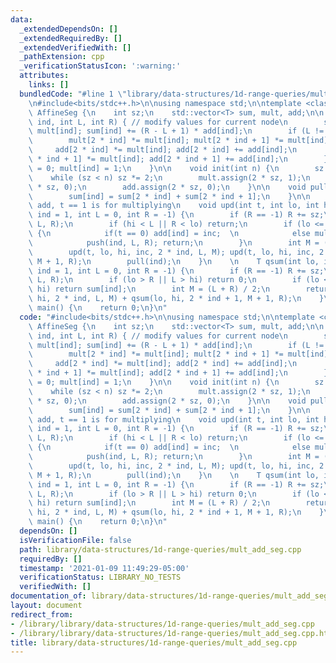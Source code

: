 ```yaml
---
data:
  _extendedDependsOn: []
  _extendedRequiredBy: []
  _extendedVerifiedWith: []
  _pathExtension: cpp
  _verificationStatusIcon: ':warning:'
  attributes:
    links: []
  bundledCode: "#line 1 \"library/data-structures/1d-range-queries/mult_add_seg.cpp\"\
    \n#include<bits/stdc++.h>\n\nusing namespace std;\n\ntemplate <class T> struct\
    \ AffineSeg {\n    int sz;\n    std::vector<T> sum, mult, add;\n\n    void push(int\
    \ ind, int L, int R) { // modify values for current node\n        sum[ind] *=\
    \ mult[ind]; sum[ind] += (R - L + 1) * add[ind];\n        if (L != R) {\n    \
    \        mult[2 * ind] *= mult[ind]; mult[2 * ind + 1] *= mult[ind];\n       \
    \     add[2 * ind] *= mult[ind]; add[2 * ind] += add[ind];\n            add[2\
    \ * ind + 1] *= mult[ind]; add[2 * ind + 1] += add[ind];\n        }\n        add[ind]\
    \ = 0; mult[ind] = 1;\n    }\n\n    void init(int n) {\n        sz = 1;\n    \
    \    while (sz < n) sz *= 2;\n        mult.assign(2 * sz, 1);\n        sum.assign(2\
    \ * sz, 0);\n        add.assign(2 * sz, 0);\n    }\n\n    void pull(int ind) {\n\
    \        sum[ind] = sum[2 * ind] + sum[2 * ind + 1];\n    }\n\n    // t == 0 is\
    \ add, t == 1 is for multiplying\n    void upd(int t, int lo, int hi, T inc, int\
    \ ind = 1, int L = 0, int R = -1) {\n        if (R == -1) R += sz;\n        push(ind,\
    \ L, R);\n        if (hi < L || R < lo) return;\n        if (lo <= L && R <= hi)\
    \ {\n            if(t == 0) add[ind] = inc;  \n            else mult[ind] = inc;\n\
    \            push(ind, L, R); return;\n        }\n        int M = (L + R) / 2;\n\
    \        upd(t, lo, hi, inc, 2 * ind, L, M); upd(t, lo, hi, inc, 2 * ind + 1,\
    \ M + 1, R);\n        pull(ind);\n    }\n    \n    T qsum(int lo, int hi, int\
    \ ind = 1, int L = 0, int R = -1) {\n        if (R == -1) R += sz;\n        push(ind,\
    \ L, R);\n        if (lo > R || L > hi) return 0;\n        if (lo <= L && R <=\
    \ hi) return sum[ind];\n        int M = (L + R) / 2;\n        return qsum(lo,\
    \ hi, 2 * ind, L, M) + qsum(lo, hi, 2 * ind + 1, M + 1, R);\n    }\n};\n\nint\
    \ main() {\n    return 0;\n}\n"
  code: "#include<bits/stdc++.h>\n\nusing namespace std;\n\ntemplate <class T> struct\
    \ AffineSeg {\n    int sz;\n    std::vector<T> sum, mult, add;\n\n    void push(int\
    \ ind, int L, int R) { // modify values for current node\n        sum[ind] *=\
    \ mult[ind]; sum[ind] += (R - L + 1) * add[ind];\n        if (L != R) {\n    \
    \        mult[2 * ind] *= mult[ind]; mult[2 * ind + 1] *= mult[ind];\n       \
    \     add[2 * ind] *= mult[ind]; add[2 * ind] += add[ind];\n            add[2\
    \ * ind + 1] *= mult[ind]; add[2 * ind + 1] += add[ind];\n        }\n        add[ind]\
    \ = 0; mult[ind] = 1;\n    }\n\n    void init(int n) {\n        sz = 1;\n    \
    \    while (sz < n) sz *= 2;\n        mult.assign(2 * sz, 1);\n        sum.assign(2\
    \ * sz, 0);\n        add.assign(2 * sz, 0);\n    }\n\n    void pull(int ind) {\n\
    \        sum[ind] = sum[2 * ind] + sum[2 * ind + 1];\n    }\n\n    // t == 0 is\
    \ add, t == 1 is for multiplying\n    void upd(int t, int lo, int hi, T inc, int\
    \ ind = 1, int L = 0, int R = -1) {\n        if (R == -1) R += sz;\n        push(ind,\
    \ L, R);\n        if (hi < L || R < lo) return;\n        if (lo <= L && R <= hi)\
    \ {\n            if(t == 0) add[ind] = inc;  \n            else mult[ind] = inc;\n\
    \            push(ind, L, R); return;\n        }\n        int M = (L + R) / 2;\n\
    \        upd(t, lo, hi, inc, 2 * ind, L, M); upd(t, lo, hi, inc, 2 * ind + 1,\
    \ M + 1, R);\n        pull(ind);\n    }\n    \n    T qsum(int lo, int hi, int\
    \ ind = 1, int L = 0, int R = -1) {\n        if (R == -1) R += sz;\n        push(ind,\
    \ L, R);\n        if (lo > R || L > hi) return 0;\n        if (lo <= L && R <=\
    \ hi) return sum[ind];\n        int M = (L + R) / 2;\n        return qsum(lo,\
    \ hi, 2 * ind, L, M) + qsum(lo, hi, 2 * ind + 1, M + 1, R);\n    }\n};\n\nint\
    \ main() {\n    return 0;\n}\n"
  dependsOn: []
  isVerificationFile: false
  path: library/data-structures/1d-range-queries/mult_add_seg.cpp
  requiredBy: []
  timestamp: '2021-01-09 11:49:29-05:00'
  verificationStatus: LIBRARY_NO_TESTS
  verifiedWith: []
documentation_of: library/data-structures/1d-range-queries/mult_add_seg.cpp
layout: document
redirect_from:
- /library/library/data-structures/1d-range-queries/mult_add_seg.cpp
- /library/library/data-structures/1d-range-queries/mult_add_seg.cpp.html
title: library/data-structures/1d-range-queries/mult_add_seg.cpp
---
```

